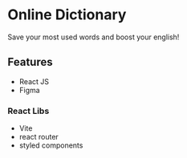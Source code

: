# Online Dictionary
Save your most used words and boost your english!

## Features
- React JS
- Figma

### React Libs
- Vite
- react router
- styled components
